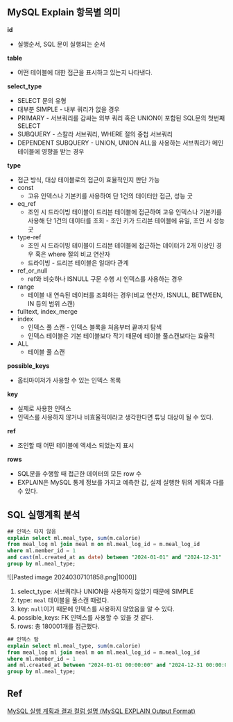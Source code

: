 ## MySQL Explain 항목별 의미

**id**
- 실행순서, SQL 문이 실행되는 순서

**table**
- 어떤 테이블에 대한 접근을 표시하고 있는지 나타낸다.

**select_type**
- SELECT 문의 유형
- 대부분 SIMPLE - 내부 쿼리가 없을 경우
- PRIMARY - 서브쿼리를 감싸는 외부 쿼리 혹은 UNION이 포함된 SQL문의 첫번째 SELECT
- SUBQUERY - 스칼라 서브쿼리, WHERE 절의 중첩 서브쿼리
- DEPENDENT SUBQUERY - UNION, UNION ALL을 사용하는 서브쿼리가 메인 테이블에 영향을 받는 경우

**type**
- 접근 방식, 대상 테이블로의 접근이 효율적인지 판단 가능
- const
	- 고유 인덱스나 기본키를 사용하여 단 1건의 데이터만 접근, 성능 굿
- eq_ref
	- 조인 시 드라이빙 테이블이 드리븐 테이블에 접근하여 고유 인덱스나 기본키를 사용해 단 1건의 데이터를 조회 - 조인 키가 드리븐 테이블에 유일, 조인 시 성능 굿
- type-ref
	- 조인 시 드라이빙 테이블이 드리븐 테이블에 접근하는 데이터가 2개 이상인 경우 혹은 where 절의 비교 연산자
	- 드라이빙 - 드리븐 테이블은 일대다 관계
- ref_or_null
	- ref와 비슷하나 ISNULL 구문 수행 시 인덱스를 사용하는 경우
- range
	- 테이블 내 연속된 데이터를 조회하는 경우(비교 연산자, ISNULL, BETWEEN, IN 등의 범위 스캔)
- fulltext, index_merge
- index
	- 인덱스 풀 스캔 - 인덱스 블록을 처음부터 끝까지 탐색
	- 인덱스 테이블은 기본 테이블보다 작기 때문에 테이블 풀스캔보다는 효율적
- ALL
	- 테이블 풀 스캔

**possible_keys**
- 옵티마이저가 사용할 수 있는 인덱스 목록

**key**
- 실제로 사용한 인덱스
- 인덱스를 사용하지 않거나 비효율적이라고 생각한다면 튜닝 대상이 될 수 있다.

**ref**
- 조인할 때 어떤 테이블에 엑세스 되었는지 표시

**rows**
- SQL문을 수행할 때 접근한 데이터의 모든 row 수
- EXPLAIN은 MySQL 통계 정보를 가지고 예측한 값, 실제 실행한 뒤의 계획과 다를 수 있다.


## SQL 실행계획 분석

```sql
## 인덱스 타지 않음  
explain select ml.meal_type, sum(m.calorie)  
from meal_log ml join meal m on ml.meal_log_id = m.meal_log_id  
where ml.member_id = 1  
and cast(ml.created_at as date) between "2024-01-01" and "2024-12-31"  
group by ml.meal_type;
```

![[Pasted image 20240307101858.png|1000]]

1. select_type: 서브쿼리나 UNION을 사용하지 않았기 때문에 SIMPLE
2. type: `meal` 테이블을 풀스캔 때렸다.
3. key: `null`이기 때문에 인덱스를 사용하지 않았음을 알 수 있다.
4. possible_keys: FK 인덱스를 사용할 수 있을 것 같다.
5. rows: 총 180001개를 접근했다.


```sql
## 인덱스 탐  
explain select ml.meal_type, sum(m.calorie)  
from meal_log ml join meal m on ml.meal_log_id = m.meal_log_id  
where ml.member_id = 1  
and ml.created_at between "2024-01-01 00:00:00" and "2024-12-31 00:00:00"  
group by ml.meal_type;
```



## Ref

[MySQL 실행 계획과 결과 컬럼 설명 (MySQL EXPLAIN Output Format)](https://kukim.tistory.com/128)
[](https://velog.io/@bae_mung/TIL-MySQL-Hint)